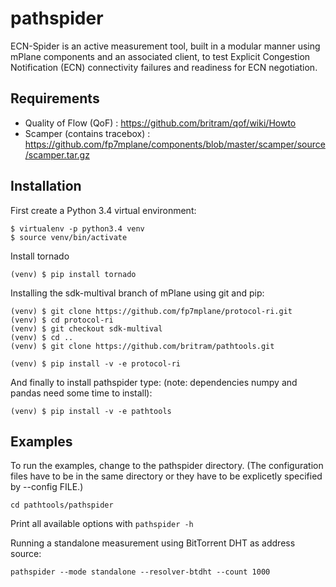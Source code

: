# pathspider
ECN-Spider is an active measurement tool, built in a modular manner using mPlane components and an associated client, to test Explicit Congestion Notification (ECN) connectivity failures and readiness for ECN negotiation.

## Requirements
 * Quality of Flow (QoF) : https://github.com/britram/qof/wiki/Howto
 * Scamper (contains tracebox) : https://github.com/fp7mplane/components/blob/master/scamper/source/scamper.tar.gz

## Installation
First create a Python 3.4 virtual environment:
```
$ virtualenv -p python3.4 venv
$ source venv/bin/activate
```

Install tornado
```
(venv) $ pip install tornado
```

Installing the sdk-multival branch of mPlane using git and pip:
```
(venv) $ git clone https://github.com/fp7mplane/protocol-ri.git
(venv) $ cd protocol-ri
(venv) $ git checkout sdk-multival
(venv) $ cd ..
(venv) $ git clone https://github.com/britram/pathtools.git

(venv) $ pip install -v -e protocol-ri
```

And finally to install pathspider type:
(note: dependencies numpy and pandas need some time to install):
```
(venv) $ pip install -v -e pathtools
```

## Examples
To run the examples, change to the pathspider directory.
(The configuration files have to be in the same directory or they have to be explicetly specified by --config FILE.)
```
cd pathtools/pathspider
```

Print all available options with `pathspider -h`

Running a standalone measurement using BitTorrent DHT as address source:
```
pathspider --mode standalone --resolver-btdht --count 1000
```


  
